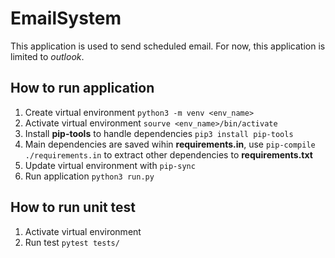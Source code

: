 # EmailSystem

This application is used to send scheduled email. For now, this application is limited to *outlook*.

## How to run application

1. Create virtual environment `python3 -m venv <env_name>`
2. Activate virtual environment `sourve <env_name>/bin/activate`
3. Install **pip-tools** to handle dependencies `pip3 install pip-tools`
4. Main dependencies are saved wihin **requirements.in**, use `pip-compile ./requirements.in` to extract other dependencies to **requirements.txt**
5. Update virtual environment with `pip-sync`
6. Run application `python3 run.py`

## How to run unit test

1. Activate virtual environment
2. Run test `pytest tests/`